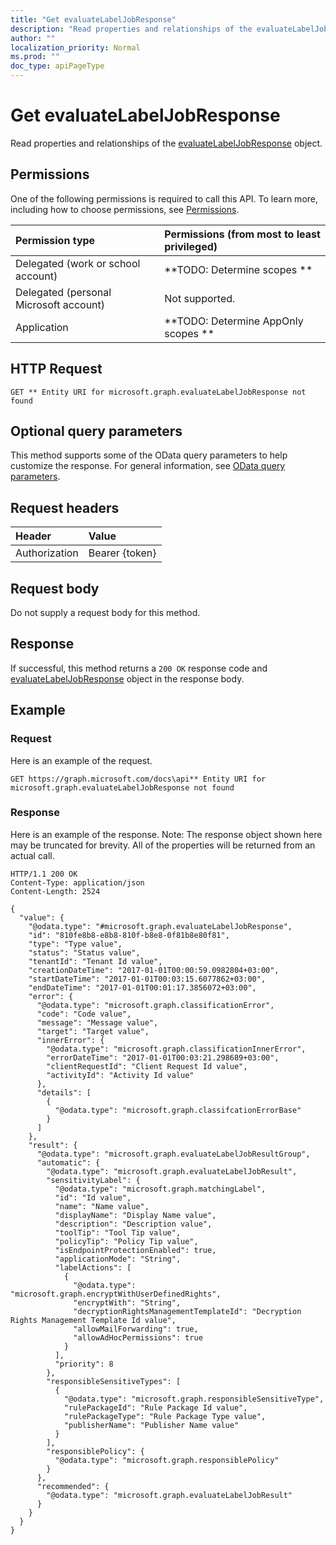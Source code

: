 ```yaml
---
title: "Get evaluateLabelJobResponse"
description: "Read properties and relationships of the evaluateLabelJobResponse object."
author: ""
localization_priority: Normal
ms.prod: ""
doc_type: apiPageType
---
```


# Get evaluateLabelJobResponse

Read properties and relationships of the [evaluateLabelJobResponse](../resources/evaluatelabeljobresponse.md) object.

## Permissions
One of the following permissions is required to call this API. To learn more, including how to choose permissions, see [Permissions](/concepts/permissions-reference.md).

|Permission type|Permissions (from most to least privileged)|
|:---|:---|
|Delegated (work or school account)|**TODO: Determine scopes **|
|Delegated (personal Microsoft account)|Not supported.|
|Application|**TODO: Determine AppOnly scopes **|

## HTTP Request
<!-- {
  "blockType": "ignored"
}
-->
``` http
GET ** Entity URI for microsoft.graph.evaluateLabelJobResponse not found
```

## Optional query parameters
This method supports some of the OData query parameters to help customize the response. For general information, see [OData query parameters](/graph/query-parameters).

## Request headers
|Header|Value|
|:---|:---|
|Authorization|Bearer {token}|

## Request body
Do not supply a request body for this method.

## Response
If successful, this method returns a `200 OK` response code and [evaluateLabelJobResponse](../resources/evaluatelabeljobresponse.md) object in the response body.

## Example

### Request
Here is an example of the request.
<!-- {
  "blockType": "request",
  "name": "get_evaluatelabeljobresponse"
}
-->
``` http
GET https://graph.microsoft.com/docs\api** Entity URI for microsoft.graph.evaluateLabelJobResponse not found
```

### Response
Here is an example of the response. Note: The response object shown here may be truncated for brevity. All of the properties will be returned from an actual call.
<!-- {
  "blockType": "response",
  "truncated": true,
  "@odata.type": "microsoft.graph.evaluateLabelJobResponse"
}
-->
``` http
HTTP/1.1 200 OK
Content-Type: application/json
Content-Length: 2524

{
  "value": {
    "@odata.type": "#microsoft.graph.evaluateLabelJobResponse",
    "id": "810fe8b8-e8b8-810f-b8e8-0f81b8e80f81",
    "type": "Type value",
    "status": "Status value",
    "tenantId": "Tenant Id value",
    "creationDateTime": "2017-01-01T00:00:59.0982804+03:00",
    "startDateTime": "2017-01-01T00:03:15.6077862+03:00",
    "endDateTime": "2017-01-01T00:01:17.3856072+03:00",
    "error": {
      "@odata.type": "microsoft.graph.classificationError",
      "code": "Code value",
      "message": "Message value",
      "target": "Target value",
      "innerError": {
        "@odata.type": "microsoft.graph.classificationInnerError",
        "errorDateTime": "2017-01-01T00:03:21.298689+03:00",
        "clientRequestId": "Client Request Id value",
        "activityId": "Activity Id value"
      },
      "details": [
        {
          "@odata.type": "microsoft.graph.classifcationErrorBase"
        }
      ]
    },
    "result": {
      "@odata.type": "microsoft.graph.evaluateLabelJobResultGroup",
      "automatic": {
        "@odata.type": "microsoft.graph.evaluateLabelJobResult",
        "sensitivityLabel": {
          "@odata.type": "microsoft.graph.matchingLabel",
          "id": "Id value",
          "name": "Name value",
          "displayName": "Display Name value",
          "description": "Description value",
          "toolTip": "Tool Tip value",
          "policyTip": "Policy Tip value",
          "isEndpointProtectionEnabled": true,
          "applicationMode": "String",
          "labelActions": [
            {
              "@odata.type": "microsoft.graph.encryptWithUserDefinedRights",
              "encryptWith": "String",
              "decryptionRightsManagementTemplateId": "Decryption Rights Management Template Id value",
              "allowMailForwarding": true,
              "allowAdHocPermissions": true
            }
          ],
          "priority": 8
        },
        "responsibleSensitiveTypes": [
          {
            "@odata.type": "microsoft.graph.responsibleSensitiveType",
            "rulePackageId": "Rule Package Id value",
            "rulePackageType": "Rule Package Type value",
            "publisherName": "Publisher Name value"
          }
        ],
        "responsiblePolicy": {
          "@odata.type": "microsoft.graph.responsiblePolicy"
        }
      },
      "recommended": {
        "@odata.type": "microsoft.graph.evaluateLabelJobResult"
      }
    }
  }
}
```


